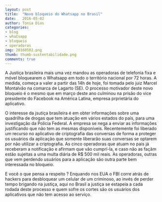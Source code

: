 ```yaml
---
layout: post
title:  "Novo bloqueio do Whatsapp no Brasil"
date:   2016-05-02
author: Tonia Dias
categories: 
- blog
- whatsapp
- bloqueio
- operadoras
img: 20160502.png
thumb: thumb-sustentabilidade.png
comments: true
---
```


A Justiça brasileira mais uma vez mandou as operadoras de telefonia fixa e móvel bloquearem o Whatsapp em todo o território nacional por 72 horas. A medida, começa a valer a partir das 14h de hoje, foi tomada pelo juiz Marcel Montalvão na comarca de Lagarto (SE). O processo motivador deste novo bloqueio é o mesmo que em março deste ano culminou na prisão do vice presidente do Facebook na América Latina, empresa prprietária do aplicativo. <!--more-->

O interesse da jsutiça brasileira é em obter informações sobre uma quadrilha de drogas que tem atuação em vários estados do país, para uma investigação da Polícia Federal. A empresa se nega a enviar as informações justificando que não tem as mesmas disponíveis. Recentemente foi liberado um recurso no aplicativo de criptografia das conversas de forma a proteger os usuários da aplicação que somente liberarão suas conversas se optarem por não utilizar a criptografia. As cinco operadoras que atuam no pais já receberam a notificação e afirmam que vão cumprí-la, e caso não as façãm estão sujeitas a uma multa diária de R$ 500 mil reais. As operadoras, outras que vem perdendo usuários para a aplicação são outra parte bem interessada no bloqueio. 

E você o que pensa a respeito ? Enquando nos EUA o FBI corre atrás de hackers para desbloquear um celular de um criminoso, ao invés de perder tempo brigando na justiça, aqui no Brasil a justiça se estapeia a cada rodada deste processo e quem sofre os cortes são os usuários dos aplicativos que não tem acesso ao serviço. 